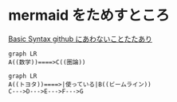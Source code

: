 # mermaid をためすところ
[Basic Syntax github にあわないことたたあり](https://mermaid.js.org/syntax/flowchart.html)
```mermaid
graph LR
A((数学))====>C((圏論))
```

```mermaid
graph LR
A((トヨタ))====>|使っている|B((ビームライン))
C--->D--->E--->F--->G
```
